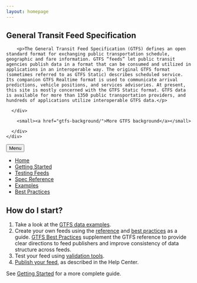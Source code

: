 ```yaml
---
layout: homepage
---
```

<section id="gtfs-overview" class="jumbotron">
  <div class="container">
    <div class="row">
      <div class="col-xs-12">
        <h1>General Transit Feed Specification</h1>
      </div>
      <div class="col-xs-12 col-lg-6">

        <p>The General Transit Feed Specification (GTFS) defines an open standard format for exchanging public transportation schedule, geographic and fare information. GTFS “feeds” let public transit agencies publish data in a format that can be consumed and utilized in applications in an interoperable way. The original GTFS format (sometimes referred to as GTFS Static) describes scheduled service. Its companion GTFS Realtime format is used to communicate arrival predictions, vehicle positions, and services advisories. At present, this site is mostly concerned with the GTFS Static format. GTFS data is available for more than 1350 public transportation providers, and hundreds of applications utilize interoperable GTFS data.</p>

      </div>
      
        <small><a href="gtfs-background/">More GTFS background</a></small>

      </div>
    </div>
  </div>
</section>

<nav class="navbar col-xs-12">
  <div class="navbar-header row">
    <button type="button" data-target="#main-nav" class="navbar-toggle collapsed" data-toggle="collapse" aria-expanded="false">
      Menu
    </button>
  </div>

  <div id="main-nav" class="waypoints navbar-collapse collapse row">
    <ul class="nav navbar-nav">
      <li><a href="{{ "/" | prepend: site.baseurl }}"><span>Home</span><div class="dot"></div></a></li>
      <li><a href="{{ "/getting-started" | prepend: site.baseurl }}">Getting Started<div class="dot"></div></a></li>
      <li><a href="{{ "/testing" | prepend: site.baseurl }}">Testing Feeds<div class="dot"></div></a></li>
      <li><a href="{{ "/reference" | prepend: site.baseurl }}">Spec Reference<div class="dot"></div></a></li>
      <li><a href="{{ "/examples" | prepend: site.baseurl }}">Examples<div class="dot"></div></a></li>
      <li><a href="{{ "/best-practices" | prepend: site.baseurl }}">Best Practices<div class="dot"></div></a></li>
    </ul>
  </div>
</nav>

<section id="how-do-i-start">
  <div class="container">
    <div class="col-xs-12 col-lg-6">
      <h2>How do I start?</h2>
      <ol>
        <li>Take a look at the <a href="/examples">GTFS data examples</a>.</li>
        <li>Create your own feeds using the <a href="/reference">reference</a> and <a href="/best-practices">best practices</a> as a guide. <a href="/best-practices">GTFS Best Practices</a> supplement the GTFS reference to provide clear directions to feed publishers and improve consistency of data structure across feeds.</li>
        <li>Test your feed using <a href="/testing">validation tools</a>.</li>
        <li><a href="/getting-started/#making-a-transit-feed-publicly-available">Publish your feed</a>, as described in the Help Center.</li>
      </ol>
      <p>See <a href="/getting-started">Getting Started</a> for a more complete guide.</p>
    </div>
  </div>
</section>

